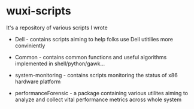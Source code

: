 # wuxi-scripts

It's a repository of various scripts I wrote 

- Dell - contains scripts aiming to help folks use Dell utitilies more conviniently

- Common - contains common functions and useful algorithms implemented in shell/python/gawk...

- system-monitoring - contains scripts monitoring the status of x86 hardware platform

- performanceForensic - a package containing various utilites aiming to analyze and collect vital performance metrics across whole system

